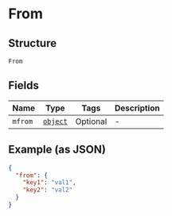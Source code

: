 
# From

## Structure

`From`

## Fields

| Name | Type | Tags | Description |
|  --- | --- | --- | --- |
| `mfrom` | [`object`](../../doc/models/object-enum.md) | Optional | - |

## Example (as JSON)

```json
{
  "from": {
    "key1": "val1",
    "key2": "val2"
  }
}
```


